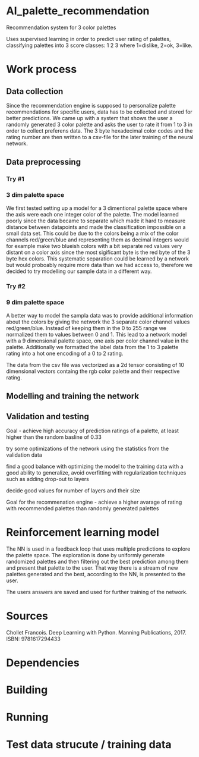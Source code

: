 # AI_palette_recommendation
Recommendation system for 3 color palettes

Uses supervised learning in order to predict user rating of palettes, classifying palettes into 3 score classes: 1 2 3 where 1=dislike, 2=ok, 3=like.


# Work process

## Data collection
Since the recommendation engine is supposed to personalize palette recommendations for specific users, data has to be collected and stored for better predictions. We came up with a system that shows the user a randomly generated 3 color palette and asks the user to rate it from 1 to 3 in order to collect preferens data. The 3 byte hexadecimal color codes and the rating number are then written to a csv-file for the later training of the neural network. 

## Data preprocessing

### Try #1
### 3 dim palette space
We first tested setting up a model for a 3 dimentional palette space where the axis were each one integer color of the palette. The model learned poorly since the data became to separate which made it hard to measure distance between datapoints and made the classification impossible on a small data set. This could be due to the colors being a mix of the color channels red/green/blue and representing them as decimal integers would for example make two blueish colors with a bit separate red values very distant on a color axis since the most sigificant byte is the red byte of the 3 byte hex colors. This systematic separation could be learned by a network but would proboably require more data than we had access to, therefore we decided to try modelling our sample data in a different way.

### Try #2
### 9 dim palette space
A better way to model the sampla data was to provide additional information about the colors by giving the network the 3 separate color channel values red/green/blue. Instead of keeping them in the 0 to 255 range we normalized them to values between 0 and 1. This lead to a network model with a 9 dimensional palette space, one axis per color channel value in the palette. Additionally we formatted the label data from the 1 to 3 palette rating into a hot one encoding of a 0 to 2 rating. 

The data from the csv file was vectorized as a 2d tensor consisting of 10 dimensional vectors containg the rgb color palette and their respective rating. 

## Modelling and training the network

## Validation and testing

Goal - achieve high accuracy of prediction ratings of a palette, at least higher than the random basline of 0.33

try some optimizations of the network using the statistics from the validation data 

find a good balance with optimizing the model to the training data with a good ability to generalize, avoid overfitting with regularization techniques such as adding drop-out to layers

decide good values for number of layers and their size 

Goal for the recommenation engine - achieve a higher avarage of rating with recommended palettes than randomly generated palettes

# Reinforcement learning model
The NN is used in a feedback loop that uses multiple predictions to explore the palette space. The exploration is done by uniformly generate randomized palettes and then filtering out the best prediction among them and present that palette to the user. That way there is a stream of new palettes generated and the best, according to the NN, is presented to the user. 

The users answers are saved and used for further training of the network.

# Sources
Chollet Francois. Deep Learning with Python. Manning Publications, 2017. ISBN: 9781617294433  



# Dependencies

# Building

# Running

# Test data strucute / training data